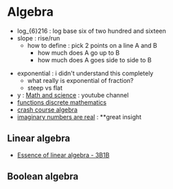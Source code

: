 # Algebra
- log_{6}216 : log base six of two hundred and sixteen
- slope : rise/run
    - how to define : pick 2 points on a line A and B
        - how much does A go up to B
        - how much does A goes side to side to B

* exponential : i didn't understand this completely
    * what really is exponential of fraction?
    * steep vs flat
* y : [Math and science](Math-and-science) : youtube channel
* [functions discrete mathematics](functions-discrete-mathematics)
* [crash course algebra](crash-course-algebra)
* [imaginary numbers are real](imaginary-numbers-are-real) : **great insight

## Linear algebra
* [Essence of linear algebra - 3B1B](Essence-of-linear-algebra)

## Boolean algebra
